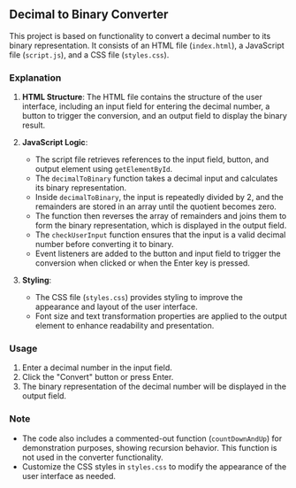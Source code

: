 ## Decimal to Binary Converter

This project is based on functionality to convert a decimal number to its binary representation. It consists of an HTML file (`index.html`), a JavaScript file (`script.js`), and a CSS file (`styles.css`).

### Explanation

1. **HTML Structure**: The HTML file contains the structure of the user interface, including an input field for entering the decimal number, a button to trigger the conversion, and an output field to display the binary result.

2. **JavaScript Logic**:
   - The script file retrieves references to the input field, button, and output element using `getElementById`.
   - The `decimalToBinary` function takes a decimal input and calculates its binary representation.
   - Inside `decimalToBinary`, the input is repeatedly divided by 2, and the remainders are stored in an array until the quotient becomes zero.
   - The function then reverses the array of remainders and joins them to form the binary representation, which is displayed in the output field.
   - The `checkUserInput` function ensures that the input is a valid decimal number before converting it to binary.
   - Event listeners are added to the button and input field to trigger the conversion when clicked or when the Enter key is pressed.

3. **Styling**:
   - The CSS file (`styles.css`) provides styling to improve the appearance and layout of the user interface.
   - Font size and text transformation properties are applied to the output element to enhance readability and presentation.

### Usage
1. Enter a decimal number in the input field.
2. Click the "Convert" button or press Enter.
3. The binary representation of the decimal number will be displayed in the output field.

### Note
- The code also includes a commented-out function (`countDownAndUp`) for demonstration purposes, showing recursion behavior. This function is not used in the converter functionality.
- Customize the CSS styles in `styles.css` to modify the appearance of the user interface as needed.
